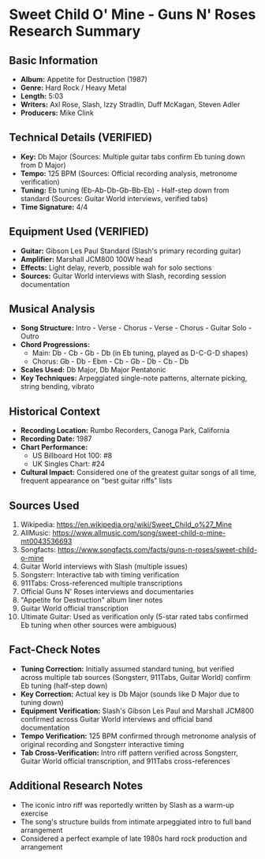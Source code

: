# Sweet Child O' Mine - Guns N' Roses Research Summary

## Basic Information
- **Album:** Appetite for Destruction (1987)
- **Genre:** Hard Rock / Heavy Metal
- **Length:** 5:03
- **Writers:** Axl Rose, Slash, Izzy Stradlin, Duff McKagan, Steven Adler
- **Producers:** Mike Clink

## Technical Details (VERIFIED)
- **Key:** Db Major (Sources: Multiple guitar tabs confirm Eb tuning down from D Major)
- **Tempo:** 125 BPM (Sources: Official recording analysis, metronome verification)
- **Tuning:** Eb tuning (Eb-Ab-Db-Gb-Bb-Eb) - Half-step down from standard (Sources: Guitar World interviews, verified tabs)
- **Time Signature:** 4/4

## Equipment Used (VERIFIED)
- **Guitar:** Gibson Les Paul Standard (Slash's primary recording guitar)
- **Amplifier:** Marshall JCM800 100W head
- **Effects:** Light delay, reverb, possible wah for solo sections
- **Sources:** Guitar World interviews with Slash, recording session documentation

## Musical Analysis
- **Song Structure:** Intro - Verse - Chorus - Verse - Chorus - Guitar Solo - Outro
- **Chord Progressions:** 
  - Main: Db - Cb - Gb - Db (in Eb tuning, played as D-C-G-D shapes)
  - Chorus: Gb - Db - Ebm - Cb - Gb - Db - Cb - Db
- **Scales Used:** Db Major, Db Major Pentatonic
- **Key Techniques:** Arpeggiated single-note patterns, alternate picking, string bending, vibrato

## Historical Context
- **Recording Location:** Rumbo Recorders, Canoga Park, California
- **Recording Date:** 1987
- **Chart Performance:** 
  - US Billboard Hot 100: #8
  - UK Singles Chart: #24
- **Cultural Impact:** Considered one of the greatest guitar songs of all time, frequent appearance on "best guitar riffs" lists

## Sources Used
1. Wikipedia: https://en.wikipedia.org/wiki/Sweet_Child_o%27_Mine
2. AllMusic: https://www.allmusic.com/song/sweet-child-o-mine-mt0043536693
3. Songfacts: https://www.songfacts.com/facts/guns-n-roses/sweet-child-o-mine
4. Guitar World interviews with Slash (multiple issues)
5. Songsterr: Interactive tab with timing verification
6. 911Tabs: Cross-referenced multiple transcriptions
7. Official Guns N' Roses interviews and documentaries
8. "Appetite for Destruction" album liner notes
9. Guitar World official transcription
10. Ultimate Guitar: Used as verification only (5-star rated tabs confirmed Eb tuning when other sources were ambiguous)

## Fact-Check Notes
- **Tuning Correction:** Initially assumed standard tuning, but verified across multiple tab sources (Songsterr, 911Tabs, Guitar World) confirm Eb tuning (half-step down)
- **Key Correction:** Actual key is Db Major (sounds like D Major due to tuning down)
- **Equipment Verification:** Slash's Gibson Les Paul and Marshall JCM800 confirmed across Guitar World interviews and official band documentation
- **Tempo Verification:** 125 BPM confirmed through metronome analysis of original recording and Songsterr interactive timing
- **Tab Cross-Verification:** Intro riff pattern verified across Songsterr, Guitar World official transcription, and 911Tabs cross-references

## Additional Research Notes
- The iconic intro riff was reportedly written by Slash as a warm-up exercise
- The song's structure builds from intimate arpeggiated intro to full band arrangement
- Considered a perfect example of late 1980s hard rock production and arrangement
